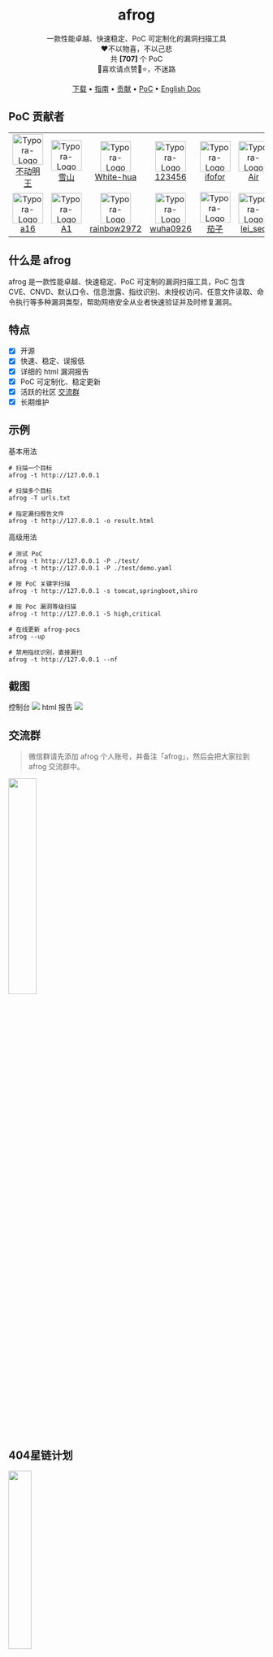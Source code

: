 <h1 align="center">afrog</h1>
<p align="center">一款性能卓越、快速稳定、PoC 可定制化的漏洞扫描工具<br/>❤️不以物喜，不以己悲<br/>共 <b>[707]</b> 个 PoC <br/>🐸喜欢请点赞🌟⭐，不迷路</p>

<p align="center" dir="auto">
  <a href="https://github.com/zan8in/afrog/releases">下载</a> •
  <a href="https://github.com/zan8in/afrog/blob/main/docs/GUIDE.md">指南</a> •
  <a href="https://github.com/zan8in/afrog/blob/main/docs/CONTRIBUTION.md">贡献</a> •
  <a href="https://github.com/zan8in/afrog/tree/main/pocs/afrog-pocs">PoC</a> •
  <!-- <a href="https://github.com/zan8in/afrog/blob/main/docs/POCLIST.md">列表</a> • -->
  <a href="https://github.com/zan8in/afrog/blob/main/docs/README_en.md">English Doc</a>
</p>

## PoC 贡献者



<div><table frame=void>
	<tr>
        <td align="center">
            <img src="https://github.com/zan8in/afrog/blob/main/images/contributors/1.png"
                  alt="Typora-Logo"
                  height="60"/>
            <br>
            <a href="https://blog.csdn.net/U_U520">不动明王</a>
        </td>    
        <td align="center">
            <img src="https://github.com/zan8in/afrog/blob/main/images/contributors/2.png"
                  alt="Typora-Logo"
                  height="60"/>
            <br>
            <a href="https://www.linuxlz.com/">雪山</a>
        </td> 
        <td align="center">
            <img src="https://github.com/zan8in/afrog/blob/main/images/contributors/3.png"
                  alt="Typora-Logo"
                  height="60"/>
            <br>
            <a href="https://github.com/White-hua">White-hua</a>
        </td> 
        <td align="center">
            <img src="https://github.com/zan8in/afrog/blob/main/images/contributors/5.png"
                  alt="Typora-Logo"
                  height="60"/>
            <br>
            <a href="javascript:void(0)">123456</a>
        </td> 
        <td align="center">
            <img src="https://github.com/zan8in/afrog/blob/main/images/contributors/6.png"
                  alt="Typora-Logo"
                  height="60"/>
            <br>
            <a href="https://github.com/ifofor">ifofor</a>
        </td> 
        <td align="center">
            <img src="https://github.com/zan8in/afrog/blob/main/images/contributors/7.png"
                  alt="Typora-Logo"
                  height="60"/>
            <br>
            <a href="https://github.com/SkinAir">Air</a>
        </td>
        <td align="center">
            <img src="https://github.com/zan8in/afrog/blob/main/images/contributors/8.png"
                  alt="Typora-Logo"
                  height="60"/>
            <br>
            <a href="https://github.com/zhizhuoshuma">执着</a>
        </td>
        <td align="center">
            <img src="https://github.com/zan8in/afrog/blob/main/images/contributors/4.png"
                  alt="Typora-Logo"
                  height="60"/>
            <br>
            <a href="https://github.com/purple-WL">purple-WL</a>
        </td>
        <td align="center">
            <img src="https://github.com/zan8in/afrog/blob/main/images/contributors/9.png"
                  alt="Typora-Logo"
                  height="60"/>
            <br>
            <a href="javascript:void(0);">throat</a>
        </td>
        <td align="center">
            <img src="https://github.com/zan8in/afrog/blob/main/images/contributors/10.png"
                  alt="Typora-Logo"
                  height="60"/>
            <br>
            <a href="http://secx.store:4000/archives/">Secx</a>
        </td>
        <td align="center">
            <img src="https://github.com/zan8in/afrog/blob/main/images/contributors/11.png"
                  alt="Typora-Logo"
                  height="60"/>
            <br>
            <a href="https://github.com/yueyu0740">冰河</a>
        </td>
        <td align="center">
            <img src="https://github.com/zan8in/afrog/blob/main/images/contributors/12.png"
                  alt="Typora-Logo"
                  height="60"/>
            <br>
            <a href="javascript:void(0);">Sheen</a>
        </td>
	</tr>
    <tr>
        <td align="center">
            <img src="https://github.com/zan8in/afrog/blob/main/images/contributors/13.png"
                  alt="Typora-Logo"
                  height="60"/>
            <br>
            <a href="javascript:void(0);">a16</a>
        </td>
        <td align="center">
            <img src="https://github.com/zan8in/afrog/blob/main/images/contributors/14.png"
                  alt="Typora-Logo"
                  height="60"/>
            <br>
            <a href="javascript:void(0);">A1</a>
        </td>
        <td align="center">
            <img src="https://github.com/zan8in/afrog/blob/main/images/contributors/15.png"
                  alt="Typora-Logo"
                  height="60"/>
            <br>
            <a href="https://github.com/rainbow2972">rainbow2972</a>
        </td>
        <td align="center">
            <img src="https://github.com/zan8in/afrog/blob/main/images/contributors/16.png"
                  alt="Typora-Logo"
                  height="60"/>
            <br>
            <a href="https://github.com/wuha0926">wuha0926</a>
        </td>
        <td align="center">
            <img src="https://github.com/zan8in/afrog/blob/main/images/contributors/17.png"
                  alt="Typora-Logo"
                  height="60"/>
            <br>
            <a href="javascript:void(0);">茄子</a>
        </td>
        <td align="center">
            <img src="https://github.com/zan8in/afrog/blob/main/images/contributors/18.png"
                  alt="Typora-Logo"
                  height="60"/>
            <br>
            <a href="javascript:void(0);">lei_sec</a>
        </td>
        <td align="center">
            <img src="https://github.com/zan8in/afrog/blob/main/images/contributors/19.png"
                  alt="Typora-Logo"
                  height="60"/>
            <br>
            <a href="https://github.com/G-H-Z">G-H-Z</a>
        </td>
	</tr>		
</table></div>



## 什么是 afrog

afrog 是一款性能卓越、快速稳定、PoC 可定制的漏洞扫描工具，PoC 包含 CVE、CNVD、默认口令、信息泄露、指纹识别、未授权访问、任意文件读取、命令执行等多种漏洞类型，帮助网络安全从业者快速验证并及时修复漏洞。

## 特点

* [x] 开源
* [x] 快速、稳定、误报低
* [x] 详细的 html 漏洞报告
* [x] PoC 可定制化、稳定更新
* [x] 活跃的社区 [交流群](https://github.com/zan8in/afrog#%E4%BA%A4%E6%B5%81%E7%BE%A4)
* [x] 长期维护

## 示例

基本用法
```
# 扫描一个目标
afrog -t http://127.0.0.1

# 扫描多个目标
afrog -T urls.txt

# 指定漏扫报告文件
afrog -t http://127.0.0.1 -o result.html
```

高级用法

```
# 测试 PoC 
afrog -t http://127.0.0.1 -P ./test/ 
afrog -t http://127.0.0.1 -P ./test/demo.yaml 

# 按 PoC 关键字扫描 
afrog -t http://127.0.0.1 -s tomcat,springboot,shiro 

# 按 Poc 漏洞等级扫描 
afrog -t http://127.0.0.1 -S high,critical 

# 在线更新 afrog-pocs 
afrog --up 

# 禁用指纹识别，直接漏扫 
afrog -t http://127.0.0.1 --nf
```

## 截图
控制台
![](https://github.com/zan8in/afrog/blob/main/images/scan-new.png)
html 报告
![](https://github.com/zan8in/afrog/blob/main/images/report-new.png)

## 交流群

> 微信群请先添加 afrog 个人账号，并备注「afrog」，然后会把大家拉到 afrog 交流群中。

<img src="https://github.com/zan8in/afrog/blob/main/images/afrog.png" width="33%" />

## 404星链计划
<img src="https://github.com/knownsec/404StarLink-Project/raw/master/logo.png" width="30%">

afrog 现已加入 [404星链计划](https://github.com/knownsec/404StarLink)

## 免责声明

本工具仅面向**合法授权**的企业安全建设行为，如您需要测试本工具的可用性，请自行搭建靶机环境。

为避免被恶意使用，本项目所有收录的poc均为漏洞的理论判断，不存在漏洞利用过程，不会对目标发起真实攻击和漏洞利用。

在使用本工具进行检测时，您应确保该行为符合当地的法律法规，并且已经取得了足够的授权。**请勿对非授权目标进行扫描。**

如您在使用本工具的过程中存在任何非法行为，您需自行承担相应后果，我们将不承担任何法律及连带责任。

在安装并使用本工具前，请您**务必审慎阅读、充分理解各条款内容**，限制、免责条款或者其他涉及您重大权益的条款可能会以加粗、加下划线等形式提示您重点注意。 除非您已充分阅读、完全理解并接受本协议所有条款，否则，请您不要安装并使用本工具。您的使用行为或者您以其他任何明示或者默示方式表示接受本协议的，即视为您已阅读并同意本协议的约束。